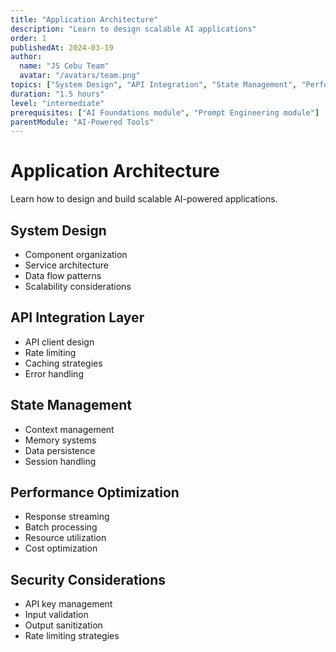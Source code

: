 ```yaml
---
title: "Application Architecture"
description: "Learn to design scalable AI applications"
order: 1
publishedAt: 2024-03-19
author:
  name: "JS Cebu Team"
  avatar: "/avatars/team.png"
topics: ["System Design", "API Integration", "State Management", "Performance"]
duration: "1.5 hours"
level: "intermediate"
prerequisites: ["AI Foundations module", "Prompt Engineering module"]
parentModule: "AI-Powered Tools"
---
```


# Application Architecture

Learn how to design and build scalable AI-powered applications.

## System Design

- Component organization
- Service architecture
- Data flow patterns
- Scalability considerations

## API Integration Layer

- API client design
- Rate limiting
- Caching strategies
- Error handling

## State Management

- Context management
- Memory systems
- Data persistence
- Session handling

## Performance Optimization

- Response streaming
- Batch processing
- Resource utilization
- Cost optimization

## Security Considerations

- API key management
- Input validation
- Output sanitization
- Rate limiting strategies
